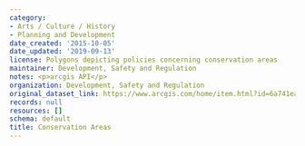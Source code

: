 ```yaml
---
category:
- Arts / Culture / History
- Planning and Development
date_created: '2015-10-05'
date_updated: '2019-09-13'
license: Polygons depicting policies concerning conservation areas
maintainer: Development, Safety and Regulation
notes: <p>arcgis API</p>
organization: Development, Safety and Regulation
original_dataset_link: https://www.arcgis.com/home/item.html?id=6a741ea53843452ab995891fcd689704
records: null
resources: []
schema: default
title: Conservation Areas
---
```

